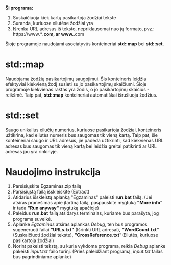 **Ši programa:** 
1) Suskaičiuoja kiek kartų pasikartoja žodžiai tekste
2) Suranda, kuriuose eilutėse žodžiai yra
3) Išrenka URL adresus iš teksto, nepriklausomai nuo jų formato, pvz.: https://www.*******.com, ar www.******.com

Šioje programoje naudojami asociatyvūs konteineriai **std::map** bei **std::set**.

# **std::map** 
Naudojama žodžių pasikartojimų saugojimui. Šis konteineris leidžia efektyviai kiekvieną žodį susieti su jo pasikartojimų skaičiumi. Šioje programoje kiekvienas raktas yra žodis, o jo pasikartojimų skaičius - reikšmė.
Taip pat, **std::map** konteineriai automatiškai išrušiuoja žodžius.

# **std::set**
Saugo unikalius eilučių numerius, kuriuose pasikartoja žodžiai, konteineris užtikrina, kad eilutės numeris bus saugomas tik vieną kartą. Taip pat, šie konteineriai saugo ir URL adresus, jie padeda užtikrinti, 
kad kiekvienas URL adresas bus saugomas tik vieną kartą bei leidžia greitai patikrinti ar URL adresas jau yra rinkinyje.

# Naudojimo instrukcija
1) Parsisiųskite Egzaminas.zip failą
2) Parsisiųstą failą išskleiskite (Extract)
3) Atidarius išskleistą aplanką "Egzaminas" paleisti **run.bat** failą. (Jei atsiras pranešimas apie įtartiną failą, paspauskite mygtuką **"More info"** ir tada **"Run anyway"** mygtuką apačioje)
4) Paleidus **run.bat** failą atsidarys terminalas, kuriame bus parašyta, jog programa suveikė.
5) Aplanke *Egzaminas* atsiras aplankas *Debug*, ten bus programos sugeneruoti failai **"URLs.txt"** (Išrinkti URL adresai), **"WordCount.txt"**(Suskaičiuoti žodžiai tekste), **"CrossReference.txt"**(Eilutės, kuriuose pasikartoja žodžiai)
6) Norint pakeisti tekstą, su kuria vykdoma programa, reikia *Debug* aplanke pakeisti *input.txt* failo turinį. (Prieš paleidžiant programą, *input.txt* failas bus pagrindiniame aplanke)

